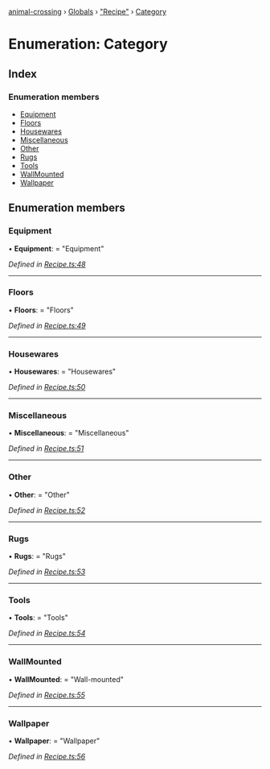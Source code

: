 [animal-crossing](../README.md) › [Globals](../globals.md) › ["Recipe"](../modules/_recipe_.md) › [Category](_recipe_.category.md)

# Enumeration: Category

## Index

### Enumeration members

* [Equipment](_recipe_.category.md#equipment)
* [Floors](_recipe_.category.md#floors)
* [Housewares](_recipe_.category.md#housewares)
* [Miscellaneous](_recipe_.category.md#miscellaneous)
* [Other](_recipe_.category.md#other)
* [Rugs](_recipe_.category.md#rugs)
* [Tools](_recipe_.category.md#tools)
* [WallMounted](_recipe_.category.md#wallmounted)
* [Wallpaper](_recipe_.category.md#wallpaper)

## Enumeration members

###  Equipment

• **Equipment**: = "Equipment"

*Defined in [Recipe.ts:48](https://github.com/Norviah/animal-crossing/blob/f22c64d/module/types/Recipe.ts#L48)*

___

###  Floors

• **Floors**: = "Floors"

*Defined in [Recipe.ts:49](https://github.com/Norviah/animal-crossing/blob/f22c64d/module/types/Recipe.ts#L49)*

___

###  Housewares

• **Housewares**: = "Housewares"

*Defined in [Recipe.ts:50](https://github.com/Norviah/animal-crossing/blob/f22c64d/module/types/Recipe.ts#L50)*

___

###  Miscellaneous

• **Miscellaneous**: = "Miscellaneous"

*Defined in [Recipe.ts:51](https://github.com/Norviah/animal-crossing/blob/f22c64d/module/types/Recipe.ts#L51)*

___

###  Other

• **Other**: = "Other"

*Defined in [Recipe.ts:52](https://github.com/Norviah/animal-crossing/blob/f22c64d/module/types/Recipe.ts#L52)*

___

###  Rugs

• **Rugs**: = "Rugs"

*Defined in [Recipe.ts:53](https://github.com/Norviah/animal-crossing/blob/f22c64d/module/types/Recipe.ts#L53)*

___

###  Tools

• **Tools**: = "Tools"

*Defined in [Recipe.ts:54](https://github.com/Norviah/animal-crossing/blob/f22c64d/module/types/Recipe.ts#L54)*

___

###  WallMounted

• **WallMounted**: = "Wall-mounted"

*Defined in [Recipe.ts:55](https://github.com/Norviah/animal-crossing/blob/f22c64d/module/types/Recipe.ts#L55)*

___

###  Wallpaper

• **Wallpaper**: = "Wallpaper"

*Defined in [Recipe.ts:56](https://github.com/Norviah/animal-crossing/blob/f22c64d/module/types/Recipe.ts#L56)*

